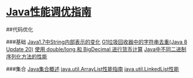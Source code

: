 [Java性能调优指南](http://java-performance.com/?utm_campaign=Manong_Weekly_Issue_13&utm_medium=EDM&utm_source=Manong_Weekly)
=======================

##代码优化

###基础
[Java1.7中String内部表示的变化](changes_to_string_java7.md)
[G1垃圾回收器中的字符串去重(Java 8 Update 20)](java_string_deduplication.md)
[使用 double/long 和 BigDecimal 进行货币计算](bigdecimal_vs_double_in_financial_calculations.md)
[Java中不同二进制序列化方法的性能](various_methods_of_binary_serialization_in_java.md)

###集合
[Java集合概述]( java_collections_overview.md)
[java.util.ArrayList性能指南](arraylist_performance.md)
[java.util.LinkedList性能](linkedlist_performance.md)


